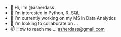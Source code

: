 - 👋 Hi, I’m @asherdass
- 👀 I’m interested in Python, R, SQL
- 🌱 I’m currently working on my MS in Data Analytics
- 💞️ I’m looking to collaborate on ...
- 📫 How to reach me ... asherdass@gmail.com

<!---
asherdass/asherdass is a ✨ special ✨ repository because its `README.md` (this file) appears on your GitHub profile.
You can click the Preview link to take a look at your changes.
--->
